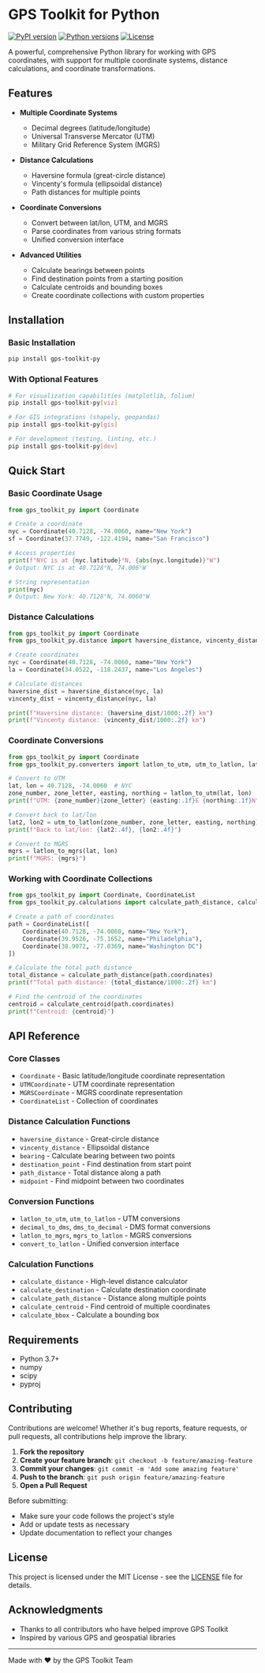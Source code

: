 # GPS Toolkit for Python

[![PyPI version](https://img.shields.io/pypi/v/gps-toolkit-py.svg)](https://pypi.org/project/gps-toolkit-py/)
[![Python versions](https://img.shields.io/pypi/pyversions/gps-toolkit-py.svg)](https://pypi.org/project/gps-toolkit-py/)
[![License](https://img.shields.io/pypi/l/gps-toolkit-py.svg)](https://github.com/username/gps-toolkit-py/blob/main/LICENSE)

A powerful, comprehensive Python library for working with GPS coordinates, with support for multiple coordinate systems, distance calculations, and coordinate transformations.

## Features

- **Multiple Coordinate Systems**
  - Decimal degrees (latitude/longitude)
  - Universal Transverse Mercator (UTM)
  - Military Grid Reference System (MGRS)

- **Distance Calculations**
  - Haversine formula (great-circle distance)
  - Vincenty's formula (ellipsoidal distance)
  - Path distances for multiple points

- **Coordinate Conversions**
  - Convert between lat/lon, UTM, and MGRS
  - Parse coordinates from various string formats
  - Unified conversion interface

- **Advanced Utilities**
  - Calculate bearings between points
  - Find destination points from a starting position
  - Calculate centroids and bounding boxes
  - Create coordinate collections with custom properties

## Installation

### Basic Installation

```bash
pip install gps-toolkit-py
```

### With Optional Features

```bash
# For visualization capabilities (matplotlib, folium)
pip install gps-toolkit-py[viz]

# For GIS integrations (shapely, geopandas)
pip install gps-toolkit-py[gis]

# For development (testing, linting, etc.)
pip install gps-toolkit-py[dev]
```

## Quick Start

### Basic Coordinate Usage

```python
from gps_toolkit_py import Coordinate

# Create a coordinate
nyc = Coordinate(40.7128, -74.0060, name="New York")
sf = Coordinate(37.7749, -122.4194, name="San Francisco")

# Access properties
print(f"NYC is at {nyc.latitude}°N, {abs(nyc.longitude)}°W")
# Output: NYC is at 40.7128°N, 74.006°W

# String representation
print(nyc)
# Output: New York: 40.7128°N, 74.0060°W
```

### Distance Calculations

```python
from gps_toolkit_py import Coordinate
from gps_toolkit_py.distance import haversine_distance, vincenty_distance

# Create coordinates
nyc = Coordinate(40.7128, -74.0060, name="New York")
la = Coordinate(34.0522, -118.2437, name="Los Angeles")

# Calculate distances
haversine_dist = haversine_distance(nyc, la)
vincenty_dist = vincenty_distance(nyc, la)

print(f"Haversine distance: {haversine_dist/1000:.2f} km")
print(f"Vincenty distance: {vincenty_dist/1000:.2f} km")
```

### Coordinate Conversions

```python
from gps_toolkit_py import Coordinate
from gps_toolkit_py.converters import latlon_to_utm, utm_to_latlon, latlon_to_mgrs

# Convert to UTM
lat, lon = 40.7128, -74.0060  # NYC
zone_number, zone_letter, easting, northing = latlon_to_utm(lat, lon)
print(f"UTM: {zone_number}{zone_letter} {easting:.1f}E {northing:.1f}N")

# Convert back to lat/lon
lat2, lon2 = utm_to_latlon(zone_number, zone_letter, easting, northing)
print(f"Back to lat/lon: {lat2:.4f}, {lon2:.4f}")

# Convert to MGRS
mgrs = latlon_to_mgrs(lat, lon)
print(f"MGRS: {mgrs}")
```

### Working with Coordinate Collections

```python
from gps_toolkit_py import Coordinate, CoordinateList
from gps_toolkit_py.calculations import calculate_path_distance, calculate_centroid

# Create a path of coordinates
path = CoordinateList([
    Coordinate(40.7128, -74.0060, name="New York"),
    Coordinate(39.9526, -75.1652, name="Philadelphia"),
    Coordinate(38.9072, -77.0369, name="Washington DC")
])

# Calculate the total path distance
total_distance = calculate_path_distance(path.coordinates)
print(f"Total path distance: {total_distance/1000:.2f} km")

# Find the centroid of the coordinates
centroid = calculate_centroid(path.coordinates)
print(f"Centroid: {centroid}")
```

## API Reference

### Core Classes

- `Coordinate` - Basic latitude/longitude coordinate representation
- `UTMCoordinate` - UTM coordinate representation
- `MGRSCoordinate` - MGRS coordinate representation
- `CoordinateList` - Collection of coordinates

### Distance Calculation Functions

- `haversine_distance` - Great-circle distance
- `vincenty_distance` - Ellipsoidal distance
- `bearing` - Calculate bearing between two points
- `destination_point` - Find destination from start point
- `path_distance` - Total distance along a path
- `midpoint` - Find midpoint between two coordinates

### Conversion Functions

- `latlon_to_utm`, `utm_to_latlon` - UTM conversions
- `decimal_to_dms`, `dms_to_decimal` - DMS format conversions
- `latlon_to_mgrs`, `mgrs_to_latlon` - MGRS conversions
- `convert_to_latlon` - Unified conversion interface

### Calculation Functions

- `calculate_distance` - High-level distance calculator
- `calculate_destination` - Calculate destination coordinate
- `calculate_path_distance` - Distance along multiple points
- `calculate_centroid` - Find centroid of multiple coordinates
- `calculate_bbox` - Calculate a bounding box

## Requirements

- Python 3.7+
- numpy
- scipy
- pyproj

## Contributing

Contributions are welcome! Whether it's bug reports, feature requests, or pull requests, all contributions help improve the library.

1. **Fork the repository**
2. **Create your feature branch**: `git checkout -b feature/amazing-feature`
3. **Commit your changes**: `git commit -m 'Add some amazing feature'`
4. **Push to the branch**: `git push origin feature/amazing-feature`
5. **Open a Pull Request**

Before submitting:
- Make sure your code follows the project's style
- Add or update tests as necessary
- Update documentation to reflect your changes

## License

This project is licensed under the MIT License - see the [LICENSE](LICENSE) file for details.

## Acknowledgments

- Thanks to all contributors who have helped improve GPS Toolkit
- Inspired by various GPS and geospatial libraries

---

Made with ❤️ by the GPS Toolkit Team 